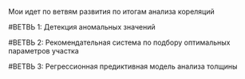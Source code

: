 Мои идет по ветвям развития по итогам анализа кореляций

#ВЕТВЬ 1: Детекция аномальных значений


#ВЕТВЬ 2: Рекомендательная система по подбору оптимальных параметров участка


#ВЕТВЬ 3: Регрессионная предиктивная модель анализа толщины
